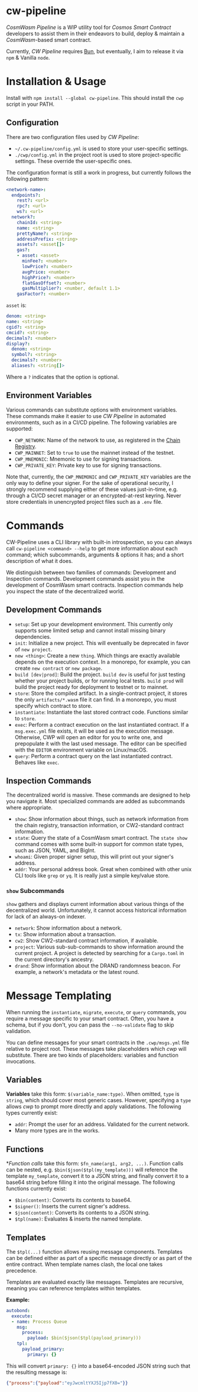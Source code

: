 # cw-pipeline
*CosmWasm Pipeline* is a WIP utility tool for *Cosmos Smart Contract* developers to assist them in their endeavors to build, deploy & maintain a *CosmWasm*-based smart contract.

Currently, *CW Pipeline* requires [Bun](https://bun.sh/), but eventually, I aim to release it via `npm` & Vanilla `node`.

# Installation & Usage
Install with `npm install --global cw-pipeline`. This should install the `cwp` script in your PATH.

## Configuration
There are two configuration files used by *CW Pipeline*:
- `~/.cw-pipeline/config.yml` is used to store your user-specific settings.
- `./cwp/config.yml` in the project root is used to store project-specific settings. These override the user-specific ones.

The configuration format is still a work in progress, but currently follows the following pattern:
```yaml
<network-name>:
  endpoints?:
    rest?: <url>
    rpc?: <url>
    ws?: <url>
  network?:
    chainId: <string>
    name: <string>
    prettyName?: <string>
    addressPrefix: <string>
    assets?: <asset[]>
    gas?:
    - asset: <asset>
      minFee?: <number>
      lowPrice?: <number>
      avgPrice: <number>
      highPrice?: <number>
      flatGasOffset?: <number>
      gasMultiplier?: <number, default 1.1>
    gasFactor?: <number>
```

`asset` is:
```yaml
denom: <string>
name: <string>
cgid?: <string>
cmcid?: <string>
decimals?: <number>
display?:
  denom: <string>
  symbol?: <string>
  decimals?: <number>
  aliases?: <string[]>
```

Where a `?` indicates that the option is optional.

## Environment Variables
Various commands can substitute options with environment variables. These commands make it easier to use *CW Pipeline* in automated environments, such as in a CI/CD pipeline. The following variables are supported:

- `CWP_NETWORK`: Name of the network to use, as registered in the [Chain Registry](https://github.com/cosmos/chain-registry).
- `CWP_MAINNET`: Set to `true` to use the mainnet instead of the testnet.
- `CWP_MNEMONIC`: Mnemonic to use for signing transactions.
- `CWP_PRIVATE_KEY`: Private key to use for signing transactions.

Note that, currently, the `CWP_MNEMONIC` and `CWP_PRIVATE_KEY` variables are the only way to define your signer. For the sake of operational security, I strongly recommend supplying either of these values just-in-time, e.g. through a CI/CD secret manager or an encrypted-at-rest keyring. Never store credentials in unencrypted project files such as a `.env` file.

# Commands
CW-Pipeline uses a CLI library with built-in introspection, so you can always call `cw-pipeline <command> --help` to get more information about each command; which subcommands, arguments & options it has; and a short description of what it does.

We distinguish between two families of commands: Development and Inspection commands. Development commands assist you in the development of CosmWasm smart contracts. Inspection commands help you inspect the state of the decentralized world.

## Development Commands
- `setup`: Set up your development environment. This currently only supports some limited setup and cannot install missing binary dependencies.
- `init`: Initialize a new project. This will eventually be deprecated in favor of `new project`.
- `new <thing>`: Create a new `thing`. Which things are exactly available depends on the execution context. In a monorepo, for example, you can create `new contract` or `new package`.
- `build [dev|prod]`: Build the project. `build dev` is useful for just testing whether your project builds, or for running local tests. `build prod` will build the project ready for deployment to testnet or to mainnet.
- `store`: Store the compiled artifact. In a single-contract project, it stores the only `artifacts/*.wasm` file it can find. In a monorepo, you must specify which contract to store.
- `instantiate`: Instantiate the last stored contract code. Functions similar to `store`.
- `exec`: Perform a contract execution on the last instantiated contract. If a `msg.exec.yml` file exists, it will be used as the execution message. Otherwise, CWP will open an editor for you to write one, and prepopulate it with the last used message. The editor can be specified with the `EDITOR` environment variable on Linux/macOS.
- `query`: Perform a contract query on the last instantiated contract. Behaves like `exec`.

## Inspection Commands
The decentralized world is massive. These commands are designed to help you navigate it. Most specialized commands are added as subcommands where appropriate.

- `show`: Show information about things, such as network information from the chain registry, transaction information, or CW2-standard contract information.
- `state`: Query the state of a CosmWasm smart contract. The `state show` command comes with some built-in support for common state types, such as JSON, YAML, and BigInt.
- `whoami`: Given proper signer setup, this will print out your signer's address.
- `addr`: Your personal address book. Great when combined with other unix CLI tools like `grep` or `yq`. It is really just a simple key/value store.

### `show` Subcommands
`show` gathers and displays current information about various things of the decentralized world. Unfortunately, it cannot access historical information for lack of an always-on indexer.

- `network`: Show information about a network.
- `tx`: Show information about a transaction.
- `cw2`: Show CW2-standard contract information, if available.
- `project`: Various sub-sub-commands to show information around the current project. A project is detected by searching for a `Cargo.toml` in the current directory's ancestry.
- `drand`: Show information about the DRAND randomness beacon. For example, a network's metadata or the latest round.

# Message Templating
When running the `instantiate`, `migrate`, `execute`, or `query` commands, you require a message specific to your smart contract. Often, you have a schema, but if you don't, you can pass the `--no-validate` flag to skip validation.

You can define messages for your smart contracts in the `.cwp/msgs.yml` file relative to project root. These messages take placeholders which *cwp* will substitute. There are two kinds of placeholders: variables and function invocations.

## Variables
**Variables** take this form: `$(variable_name:type)`. When omitted, `type` is `string`, which should cover most generic cases. However, specifying a `type` allows *cwp* to prompt more directly and apply validations. The following types currently exist:

- `addr`: Prompt the user for an address. Validated for the current network.
- Many more types are in the works.

## Functions
**Function calls* take this form: `$fn_name(arg1, arg2, ...)`. Function calls can be nested, e.g. `$bin($json($tpl(my_template)))` will reference the template `my_template`, convert it to a JSON string, and finally convert it to a base64 string before filling it into the original message. The following functions currently exist:

- `$bin(content)`: Converts its contents to base64.
- `$signer()`: Inserts the current signer's address.
- `$json(content)`: Converts its contents to a JSON string.
- `$tpl(name)`: Evaluates & inserts the named template.

## Templates
The `$tpl(...)` function allows reusing message components. Templates can be defined either as part of a specific message directly or as part of the entire contract. When template names clash, the local one takes precedence.

Templates are evaluated exactly like messages. Templates are recursive, meaning you can reference templates within templates.

**Example:**

```yml
autobond:
  execute:
  - name: Process Queue
    msg:
      process:
        payload: $bin($json($tpl(payload_primary)))
    tpl:
      payload_primary:
        primary: {}
```

This will convert `primary: {}` into a base64-encoded JSON string such that the resulting message is:

```json
{"process":{"payload":"eyJwcmltYXJ5Ijp7fX0="}}
```

